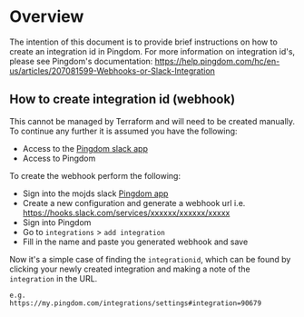 # Overview


The intention of this document is to provide brief instructions on how to create an integration id in Pingdom. For more information on integration id's, please see Pingdom's documentation: https://help.pingdom.com/hc/en-us/articles/207081599-Webhooks-or-Slack-Integration

## How to create integration id (webhook)


This cannot be managed by Terraform and will need to be created manually. To continue any further it is assumed you have the following:

- Access to the [Pingdom slack app](https://slack.com/apps/A0F814AV7-pingdom?next_id=0)
- Access to Pingdom

To create the webhook perform the following:

- Sign into the mojds slack [Pingdom app](https://slack.com/apps/A0F814AV7-pingdom?next_id=0)
- Create a new configuration and generate a webhook url i.e. https://hooks.slack.com/services/xxxxxx/xxxxxx/xxxxx
- Sign into Pingdom
- Go to `integrations` > `add integration`
- Fill in the name and paste you generated webhook and save

Now it's a simple case of finding the `integrationid`, which can be found by clicking your newly created integration and making a note of the `integration` in the URL.

```
e.g.
https://my.pingdom.com/integrations/settings#integration=90679
```
